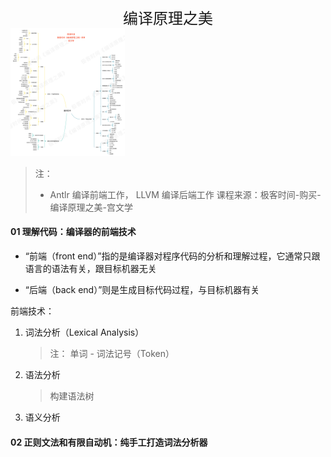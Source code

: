 <center>
    <font size=5 face="黑体">编译原理之美</font>
</center>


<img src="0 编译原理核心知识框架图.jpg" style="zoom:20%">


>  注：
>
> * Antlr 编译前端工作， LLVM 编译后端工作
> 	 课程来源：极客时间-购买-编译原理之美-宫文学	

#### 01 理解代码：编译器的前端技术

* “前端（front end）”指的是编译器对程序代码的分析和理解过程，它通常只跟语言的语法有关，跟目标机器无关

* “后端（back end）”则是生成目标代码过程，与目标机器有关

前端技术：

1. 词法分析（Lexical Analysis）

   > 注： 单词 - 词法记号（Token）

2. 语法分析

   > 构建语法树

3. 语义分析

#### 02 正则文法和有限自动机：纯手工打造词法分析器